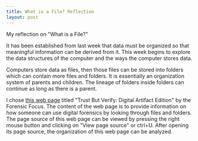 ```yaml
---
title: What is a File? Reflection
layout: post
---
```

My reflection on "What is a File?"
 
It has been established from last week that data must be organized so that meaningful information can be derived from it. This week begins to explore the data structures of the computer and the ways the computer stores data.
 
Computers store data as files, then those files can be stored into folders which can contain more files and folders. It is essentially an  organization system of parents and children. The lineage of folders inside folders can continue as long as there is a parent.
 
I chose [this web page](https://www.forensicfocus.com/webinars/trust-but-verify-digital-artifact-edition/) titled "Trust But Verify: Digital Artifact Edition" by the Forensic Focus. The content of the web page is to provide information on how someone can use digital forensics by looking through files and folders. 
The page source of this web page can be viewed by pressing the right mouse button and clicking on "View page source" or ctrl+U. After opening its page source, the organization of this web page can be analyzed.

